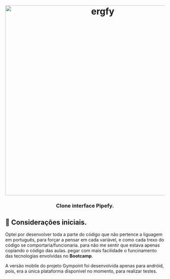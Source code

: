 <h1 align="center">
  <img alt="ergfy" title="ergfy" src="https://i.ibb.co/jkp3CTs/Captura-de-tela-de-2019-12-17-08-42-00.png" width="600px" />
</h1>

<h3 align="center">
  Clone interface Pipefy.
</h3>

## 🚀 Considerações iniciais.

Optei por desenvolver toda a parte do código que não pertence a liguagem em português, para forçar a pensar em cada variável, e como cada trexo do código se comportaria/funcionaria. para não me sentir que estava apenas copiando o código das aulas. pegar com mais facilidade o funcinamento das tecnologias envolvidas no **Bootcamp**.

A versão mobile do projeto Gympoint foi desenvolvida apenas para andróid, pois, era a única plataforma disponível no momento, para realizar testes.

